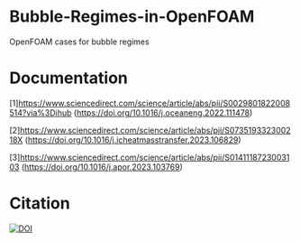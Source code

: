 # Bubble-Regimes-in-OpenFOAM
OpenFOAM cases for bubble regimes 

# Documentation
[1]https://www.sciencedirect.com/science/article/abs/pii/S0029801822008514?via%3Dihub (https://doi.org/10.1016/j.oceaneng.2022.111478)

[2]https://www.sciencedirect.com/science/article/abs/pii/S073519332300218X (https://doi.org/10.1016/j.icheatmasstransfer.2023.106829)

[3]https://www.sciencedirect.com/science/article/abs/pii/S0141118723003103 (https://doi.org/10.1016/j.apor.2023.103769)
# Citation

[![DOI](https://zenodo.org/badge/510416781.svg)](https://zenodo.org/badge/latestdoi/510416781)
